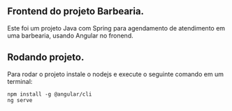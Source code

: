 ## Frontend do projeto Barbearia.

Este foi um projeto Java com Spring para agendamento de atendimento em uma barbearia, usando Angular no fronend.

## Rodando projeto.

Para rodar o projeto instale o nodejs e execute o seguinte comando em um terminal:

```
npm install -g @angular/cli
ng serve
```
